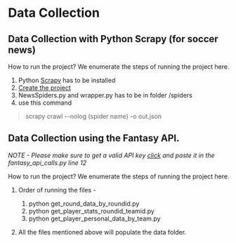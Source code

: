 # Data Collection

## Data Collection with Python Scrapy (for soccer news)
How to run the project? We enumerate the steps of running the project here.

1. Python [Scrapy](https://scrapy.org/) has to be installed
2. [Create the project](https://docs.scrapy.org/en/latest/intro/tutorial.html#creating-a-project)
3. NewsSpiders.py and wrapper.py has to be in folder /spiders
4. use this command
> scrapy crawl --nolog (spider name) -o out.json


## Data Collection using the Fantasy API.

*NOTE - Please make sure to get a valid API key [click](https://fantasydata.com/) and paste it in the fantasy_api_calls.py line 12*

How to run the project?
We enumerate the steps of running the project here.

1. Order of running the files - 
    1. python get_round_data_by_roundid.py
    2. python get_player_stats_roundid_teamid.py
    3. python get_player_personal_data_by_team.py

2. All the files mentioned above will populate the data folder.
    



